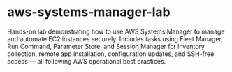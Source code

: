 # aws-systems-manager-lab
Hands-on lab demonstrating how to use AWS Systems Manager to manage and automate EC2 instances securely. Includes tasks using Fleet Manager, Run Command, Parameter Store, and Session Manager for inventory collection, remote app installation, configuration updates, and SSH-free access — all following AWS operational best practices.
